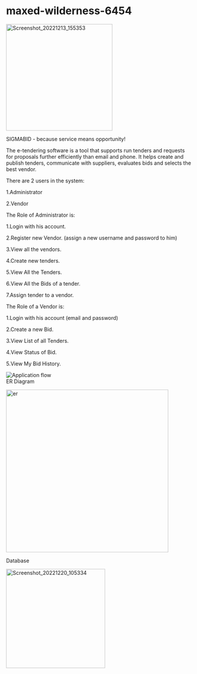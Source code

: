 # maxed-wilderness-6454
<img width="289" alt="Screenshot_20221213_155353" src="https://user-images.githubusercontent.com/107460190/208251158-c1f62ecd-dcb8-40c9-9235-8617eab4c0c7.png">

SIGMABID - because service means opportunity!

The e-tendering software is a tool that supports run tenders and requests for proposals further efficiently than email and phone. It helps create and publish tenders, communicate with suppliers, evaluates bids and selects the best vendor.

There are 2 users in the system:  


1.Administrator  

2.Vendor  
  
  
The Role of Administrator is:  


1.Login with his account.  

2.Register new Vendor. (assign a new username and password to him)  

3.View all the vendors.  

4.Create new tenders.  

5.View All the Tenders.  

6.View All the Bids of a tender.  

7.Assign tender to a vendor.  


  
  

The Role of a Vendor is:

1.Login with his account (email and password)  

2.Create a new Bid.  

3.View List of all Tenders.  

4.View Status of Bid.  

5.View My Bid History.  






![Application flow](https://user-images.githubusercontent.com/107460190/208251199-da2ecd2d-f34c-4740-979c-6bf452b41c00.png)  
ER Diagram  


<img width="441" alt="er" src="https://user-images.githubusercontent.com/107460190/208251172-ac2da0f9-a445-41b9-bbc2-95ace69d404d.png">

Database


<img width="269" alt="Screenshot_20221220_105334" src="https://user-images.githubusercontent.com/107460190/208590265-4afcac02-8deb-4c68-9343-bcf0b6554efe.png">
